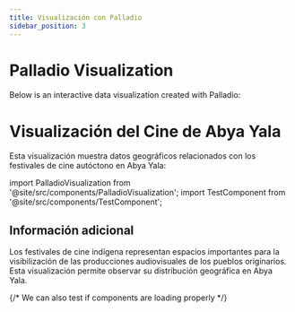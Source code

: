 ```yaml
---
title: Visualización con Palladio
sidebar_position: 3
---
```



# Palladio Visualization

Below is an interactive data visualization created with Palladio:

# Visualización del Cine de Abya Yala

Esta visualización muestra datos geográficos relacionados con los festivales de cine autóctono en Abya Yala:

import PalladioVisualization from '@site/src/components/PalladioVisualization';
import TestComponent from '@site/src/components/TestComponent';


<PalladioVisualization 
  type="map"
  dataSource="/data/sample-data.json"
  mapTiles="https://{s}.tile.openstreetmap.org/{z}/{x}/{y}.png"
  height="600px"
/>

## Información adicional

Los festivales de cine indígena representan espacios importantes para la visibilización de las producciones audiovisuales de los pueblos originarios. Esta visualización permite observar su distribución geográfica en Abya Yala.

{/* We can also test if components are loading properly */}
<TestComponent />